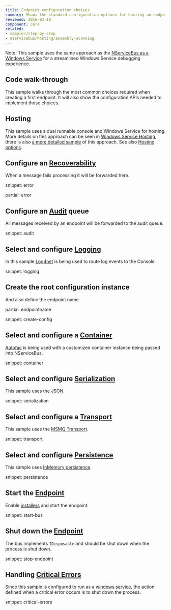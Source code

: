 ```yaml
---
title: Endpoint configuration choices
summary: Shows the standard configuration options for hosting an endpoint.
reviewed: 2016-03-18
component: Core
related:
- samples/step-by-step
- nservicebus/hosting/assembly-scanning
---
```


Note: This sample uses the same approach as the [NServiceBus as a Windows Service](/samples/hosting/windows-service/) for a streamlined Windows Service debugging experience.


## Code walk-through

This sample walks through the most common choices required when creating a first endpoint. It will also show the configuration APIs needed to implement those choices.


## Hosting

This sample uses a dual runnable console and Windows Service for hosting. More details on this approach can be seen in [Windows Service Hosting](/nservicebus/hosting/windows-service.md), there is also [a more detailed sample](/samples/hosting/windows-service/) of this approach. See also [Hosting options](/nservicebus/hosting).


## Configure an [Recoverability](/nservicebus/recoverability/)

When a message fails processing it will be forwarded here.

snippet: error

partial: error


## Configure an [Audit](/nservicebus/operations/auditing.md) queue

All messages received by an endpoint will be forwarded to the audit queue.

snippet: audit


## Select and configure [Logging](/nservicebus/logging)

In this sample [Log4net](/nservicebus/logging/log4net.md) is being used to route log events to the Console.

snippet: logging


## Create the root configuration instance

And also define the endpoint name.

partial: endpointname

snippet: create-config


## Select and configure a [Container](/nservicebus/containers)

[Autofac](/nservicebus/containers/autofac.md) is being used with a customized container instance being passed into NServiceBus.

snippet: container


## Select and configure [Serialization](/nservicebus/serialization)

This sample uses the [JSON](/nservicebus/serialization/json.md).

snippet: serialization


## Select and configure a [Transport](/transports)

This sample uses the [MSMQ Transport](/transports/msmq/).

snippet: transport


## Select and configure [Persistence](/persistence)

This sample uses [InMemory persistence](/persistence/in-memory.md).

snippet: persistence


## Start the [Endpoint](/nservicebus/endpoints/)

Enable [installers](/nservicebus/operations/installers.md) and start the endpoint.

snippet: start-bus


## Shut down the [Endpoint](/nservicebus/endpoints/)

The bus implements `IDisposable` and should be shut down when the process is shut down.

snippet: stop-endpoint


## Handling [Critical Errors](/nservicebus/hosting/critical-errors.md)

Since this sample is configured to run as a [windows service](/nservicebus/hosting/windows-service.md), the action defined when a critical error occurs is to shut down the process.

snippet: critical-errors
